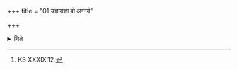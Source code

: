 +++
title = "01 यज्ञायज्ञा वो अग्नये"

+++

<details><summary>थिते</summary>

1. With two verses yajñā yajñā vo agnaye...[^1] (the Adhvaryu) places the Yajñāyajñiya (-sāman-brick) on the tail.  

[^1]: KS XXXIX.12.  
</details>
